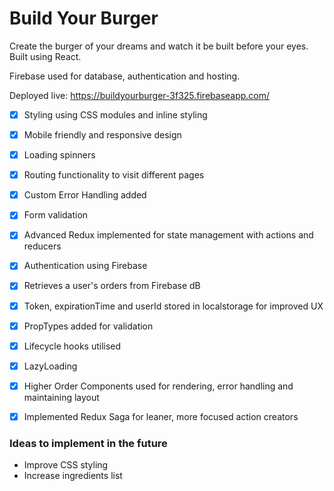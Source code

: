 # Build Your Burger
Create the burger of your dreams and watch it be built before your eyes. Built using React.

Firebase used for database, authentication and hosting.

Deployed live: https://buildyourburger-3f325.firebaseapp.com/

- [x] Styling using CSS modules and inline styling
- [x] Mobile friendly and responsive design
- [x] Loading spinners
- [x] Routing functionality to visit different pages
- [x] Custom Error Handling added
- [x] Form validation
- [x] Advanced Redux implemented for state management with actions and reducers
- [x] Authentication using Firebase
- [x] Retrieves a user's orders from Firebase dB
- [x] Token, expirationTime and userId stored in localstorage for improved UX
- [x] PropTypes added for validation
- [x] Lifecycle hooks utilised
- [x] LazyLoading
- [x] Higher Order Components used for rendering, error handling and maintaining layout
- [x] Implemented Redux Saga for leaner, more focused action creators


### Ideas to implement in the future

- Improve CSS styling
- Increase ingredients list
